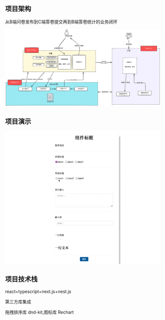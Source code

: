 

## 项目架构

从B端问卷发布到C端答卷提交再到B端答卷统计的业务闭环

![](media/survey-master-arch.svg)



## 项目演示

![](media/demo.gif)


## 项目技术栈

react+typescript+next.js+nest.js

第三方库集成 

拖拽排序库 dnd-kit,图标库 Rechart







